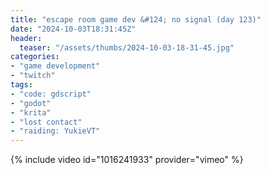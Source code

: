 ```yaml
---
title: "escape room game dev &#124; no signal (day 123)"
date: "2024-10-03T18:31:45Z"
header:
  teaser: "/assets/thumbs/2024-10-03-18-31-45.jpg"
categories:
- "game development"
- "twitch"
tags:
- "code: gdscript"
- "godot"
- "krita"
- "lost contact"
- "raiding: YukieVT"
---
```

{% include video id="1016241933" provider="vimeo" %}
